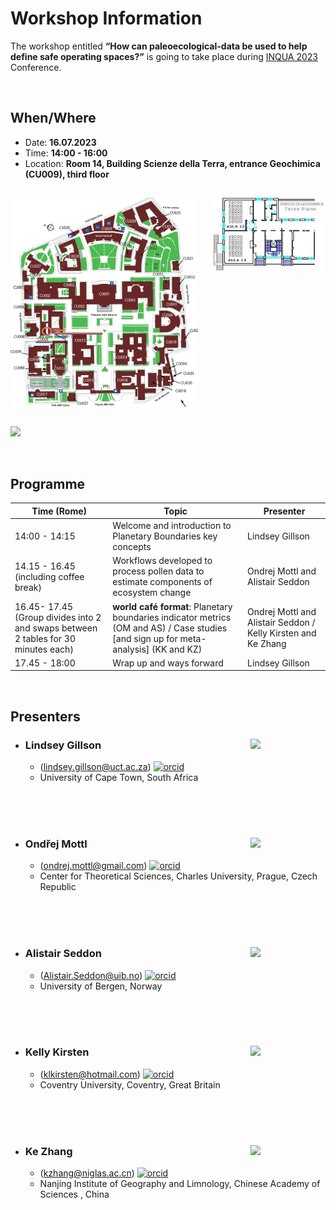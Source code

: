 Workshop Information
================

The workshop entitled **“How can paleoecological-data be used to help define safe operating spaces?”** is going to take place during [INQUA 2023](https://inquaroma2023.org/) Conference.

<br>

## When/Where

-   Date: **16.07.2023**
-   Time: **14:00 - 16:00**
-   Location: **Room 14, Building Scienze della Terra, entrance Geochimica (CU009), third floor**

<div class="columns">

<div class="column" width="60%">

![](map/PBW_map.png)

</div>

<div class="column" width="40%">

![](map/aula_14.jpg)

</div>

</div>

![](.png)

<br>

## Programme

| Time (Rome)                                                                        | Topic                                                                                                                                  | Presenter                                                     |
|------------------------------------------------------------------------------------|----------------------------------------------------------------------------------------------------------------------------------------|---------------------------------------------------------------|
| 14:00 - 14:15                                                                      | Welcome and introduction to Planetary Boundaries key concepts                                                                          | Lindsey Gillson                                               |
| 14.15 - 16.45 (including coffee break)                                             | Workflows developed to process pollen data to estimate components of ecosystem change                                                  | Ondrej Mottl and Alistair Seddon                              |
| 16.45- 17.45 (Group divides into 2 and swaps between 2 tables for 30 minutes each) | **world café format**: Planetary boundaries indicator metrics (OM and AS) / Case studies \[and sign up for meta-analysis\] (KK and KZ) | Ondrej Mottl and Alistair Seddon / Kelly Kirsten and Ke Zhang |
| 17.45 - 18:00                                                                      | Wrap up and ways forward                                                                                                               | Lindsey Gillson                                               |

<br>

## Presenters

-   ### Lindsey Gillson <img src="https://acdi.uct.ac.za/sites/default/files/media/images/acdi_uct_ac_za/lindsey-gillson-pic-b-w%20%281%29.jpg" align="right"  width="120"/>

    -   (lindsey.gillson@uct.ac.za) [![orcid](https://img.shields.io/badge/orcid-0000--0001--9607--6760-brightgreen.svg)](https://orcid.org/0000-0001-9607-6760)
    -   University of Cape Town, South Africa

<br>

<br>

<br>

-   ### Ondřej Mottl <img src="https://ondrejmottl.github.io/profile_mottl_zoom.jpg" align="right"  width="120"/>

    -   (ondrej.mottl@gmail.com) [![orcid](https://img.shields.io/badge/orcid-0000--0002--9796--5081-brightgreen.svg)](https://orcid.org/0000-0002-9796-5081)
    -   Center for Theoretical Sciences, Charles University, Prague, Czech Republic

<br>

<br>

<br>

-   ### Alistair Seddon <img src="https://www.uib.no/sites/w3.uib.no/files/styles/user_thumbnail/public/w2/al/alistairseddon_1_0.jpg?itok=42ft2RcF" align="right" width="120" />

    -   (Alistair.Seddon@uib.no) [![orcid](https://img.shields.io/badge/orcid-0000--0002--8266--0947-brightgreen.svg)](https://orcid.org/0000-0002-8266-0947)
    -   University of Bergen, Norway

<br>

<br>

<br>

-   ### Kelly Kirsten <img src="https://pureportal.coventry.ac.uk/files-asset/68243319/Prof_Profile_Pic.jpg" align="right"  width="120"/>

    -   (klkirsten@hotmail.com) [![orcid](https://img.shields.io/badge/orcid-0000--0002--8512--1519-brightgreen.svg)](https://orcid.org/0000-0002-8512-1519)
    -   Coventry University, Coventry, Great Britain

<br>

<br>

<br>

-   ### Ke Zhang <img src="http://www.niglas.cas.cn/yjsjy_165790/dsjs/bshshdsh/zrdlx/202005/W020200826684472609819.jpg" align="right" width="120" />

    -   (kzhang@niglas.ac.cn) [![orcid](https://img.shields.io/badge/orcid-0000--0002--1841--9016-brightgreen.svg)](https://orcid.org/0000-0002-1841-9016)
    -   Nanjing Institute of Geography and Limnology, Chinese Academy of Sciences , China
